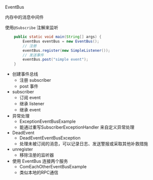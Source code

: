 EventBus 

内存中的消息中间件

使用`@Subscribe` 注解来监听

```java
    public static void main(String[] args) {
        EventBus eventBus = new EventBus();
        // 注册
        eventBus.register(new SimpleListener());
        // 发送事件
        eventBus.post("simple event");
    }
```

- 创建事件总线
  - 注册 subscriber
  - post 事件
- subscriber
  - 订阅 event
  - 继承 listener
  - 继承 event
- 异常处理
  - ExceptionEventBusExample
  - 能通过重写SubscriberExceptionHandler 来自定义异常处理
- DeadEvent
  - DeadEventEventBusException 
  - 处理未被订阅的消息，可以记录日志、发送警报或采取其他补救措施
- unregister
  - 移除注册的监听器
- 使用 EventBus 连接两个服务
  - ComEachOtherEventBusExample
  - 类似本地的RPC通信